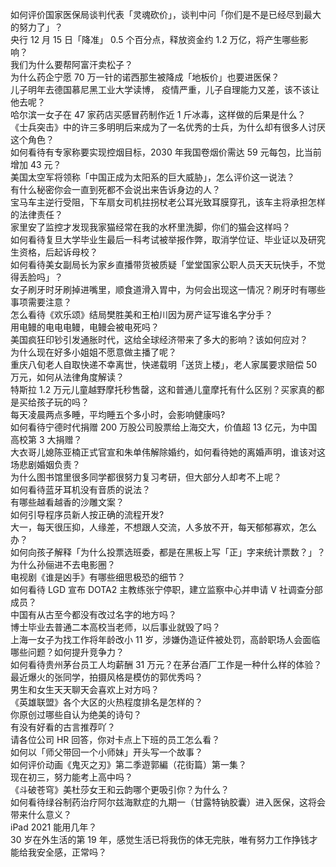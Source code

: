 如何评价国家医保局谈判代表「灵魂砍价」，谈判中问「你们是不是已经尽到最大的努力了」？  
央行 12 月 15 日「降准」 0.5 个百分点，释放资金约 1.2 万亿，将产生哪些影响？  
我们为什么要帮阿富汗卖松子？  
为什么药企宁愿 70 万一针的诺西那生被降成「地板价」也要进医保？  
儿子明年去德国慕尼黑工业大学读博， 疫情严重，儿子自理能力又差，该不该让他去呢？  
哈尔滨一女子在 47 家药店买感冒药制作近 1 斤冰毒，这样做的后果是什么？  
《士兵突击》中的许三多明明后来成为了一名优秀的士兵，为什么却有很多人讨厌这个角色？  
如何看待有专家称要实现控烟目标，2030 年我国卷烟价需达 59 元每包，比当前增加 43 元？  
美国太空军将领称「中国正成为太阳系的巨大威胁」，怎么评价这一说法？  
有什么秘密你会一直到死都不会说出来告诉身边的人？  
宝马车主逆行受阻，下车扇女司机拄拐杖老公耳光致耳膜穿孔，该车主将承担怎样的法律责任？  
家里安了监控才发现我家猫经常在我的水杯里洗脚，你们的猫会这样吗？  
如何看待复旦大学毕业生最后一科考试被举报作弊，取消学位证、毕业证以及研究生资格，后起诉母校？  
如何看待美女副局长为家乡直播带货被质疑「堂堂国家公职人员天天玩快手，不觉得丢脸吗」？  
女子刷牙时牙刷掉进嘴里，顺食道滑入胃中，为何会出现这一情况？刷牙时有哪些事项需要注意？  
怎么看待《欢乐颂》结局樊胜美和王柏川因为房产证写谁名字分手？  
用电鳗的电电电鳗，电鳗会被电死吗？  
美国疯狂印钞引发通胀时代，这给全球经济带来了多大的影响？该如何应对？  
为什么现在好多小姐姐不愿意做主播了呢？  
重庆八旬老人自取快递不幸离世，快递载明「送货上楼」，老人家属要求赔偿 50 万元，如何从法律角度解读？  
特斯拉 1.2 万元儿童越野摩托秒售罄，这和普通儿童摩托有什么区别？买家真的都是买给孩子玩的吗？  
每天凌晨两点多睡，平均睡五个多小时，会影响健康吗?  
如何看待宁德时代捐赠 200 万股公司股票给上海交大，价值超 13 亿元，为中国高校第 3 大捐赠？  
大衣哥儿媳陈亚楠正式官宣和朱单伟解除婚约，如何看待她的离婚声明，谁该对这场悲剧婚姻负责？  
为什么图书馆里很多同学都很努力复习考研，但大部分人却考不上呢？  
如何看待蓝牙耳机没有音质的说法？  
有哪些越看越香的沙雕文案？  
如何引导程序员新人按正确的流程开发?  
大一，每天很压抑，人缘差，不想跟人交流，人多放不开，每天郁郁寡欢，怎么办？  
如何向孩子解释「为什么投票选班委，都是在黑板上写「正」字来统计票数？」？  
为什么孙俪进不去电影圈？  
电视剧《谁是凶手》有哪些细思极恐的细节？  
如何看待 LGD 宣布 DOTA2 主教练张宁停职，建立监察中心并申请 V 社调查分部成员？  
中国有从古至今都没有改过名字的地方吗？  
博士毕业去普通二本高校当老师，以后事业就毁了吗？  
上海一女子为找工作将年龄改小 11 岁，涉嫌伪造证件被处罚，高龄职场人会面临哪些问题？如何提升竞争力？  
如何看待贵州茅台员工人均薪酬 31 万元？在茅台酒厂工作是一种什么样的体验？  
最近爆火的张同学，拍摄风格是模仿的郭优秀吗？  
男生和女生天天聊天会喜欢上对方吗？  
《英雄联盟》各个大区的火热程度排名是怎样的？  
你原创过哪些自认为绝美的诗句？  
有没有好看的古言推荐吖？  
请各位公司 HR 回答，你对卡点上下班的员工怎么看？  
如何以「师父带回一个小师妹」开头写一个故事？  
如何评价动画《鬼灭之刃》第二季遊郭編（花街篇）第一集？  
现在初三，努力能考上高中吗？  
《斗破苍穹》美杜莎女王和云韵哪个更吸引你？为什么？  
如何看待绿谷制药治疗阿尔兹海默症的九期一（甘露特钠胶囊）进入医保，这将会带来什么意义？  
iPad 2021 能用几年？  
30 岁在外生活的第 19 年，感觉生活已将我伤的体无完肤，唯有努力工作挣钱才能给我安全感，正常吗？  
